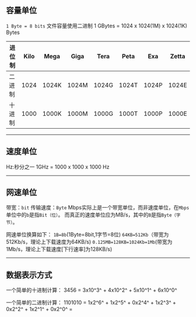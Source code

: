 ## 容量单位
`1 Byte = 8 bits`
文件容量使用二进制
1 GBytes = 1024 x 1024(1M) x 1024(1K) Bytes

|进位制|Kilo|Mega|Giga|Tera|Peta|Exa|Zetta|
|-|-|-|-|-|-|-|-|
|二进制|1024|1024K|1024M|1024G|1024T|1024P|1024E|
|十进制|1000|1000K|1000M|1000G|1000T|1000P|1000E|

***

## 速度单位
Hz:秒分之一
1GHz = 1000 x 1000 x 1000 Hz
***
## 网速单位
带宽：`bit`
传输速度：`Byte`
Mbps实际上是一个带宽单位，而非速度单位，在`Mbps`单位中的`b`是指`Bit（位）`。
而真正的速度单位应为MB/s，其中的`B`是指`Byte（字节）`。

网速单位换算如下：
`1B=8b`(1Byte=8bit,1字节=8位)
`64KB=512Kb`（带宽为512Kb/s，理论上下载速度为64KB/s)
`0.125MB=128KB=1024Kb=1Mb`(带宽为1Mb/s，理论上下载速度[下行速率]为128KB/s)

---
## 数据表示方式
一个简单的十进制计算：
3456 = 3x10^3^ + 4x10^2^ + 5x10^1^ + 6x10^0^

一个简单的二进制计算：
1101010 = 1x2^6^ + 1x2^5^ + 0x2^4^ + 1x2^3^ + 0x2^2^ + 1x2^1^ + 0x2^0^ = 






